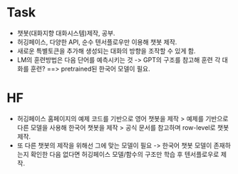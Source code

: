 # Task
- 챗봇(대화지향 대화시스템)제작, 공부.
- 허깅페이스, 다양한 API, 순수 텐서플로우만 이용해 챗봇 제작.
- 새로운 특별토큰을 추가해 생성되는 대화의 방향을 조작할 수 있게 함.
- LM의 훈련방법은 다음 단어를 예측시키는 것 -> GPT의 구조를 참고해 훈련 각 대화를 훈련? ==> pretrained된 한국어 모델이 필요. 

# HF
- 허깅페이스 홈페이지의 예제 코드를 기반으로 영어 챗봇을 제작 > 예제를 기반으로 다른 모델을 사용해 한국어 챗봇을 제작 > 공식 문서를 참고하며 row-level로 챗봇 제작.
- 또 다른 챗봇의 제작을 위해선 그에 맞는 모델이 필요 -> 한국어 챗봇 모델이 존재하는지 확인한 다음 없다면 허깅페이스 모델/함수의 구조만 학습 후 텐서플로우로 제작. 
